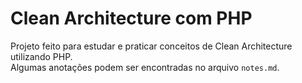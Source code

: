 # Clean Architecture com PHP
Projeto feito para estudar e praticar conceitos de Clean Architecture utilizando PHP.<br>
Algumas anotações podem ser encontradas no arquivo `notes.md`.